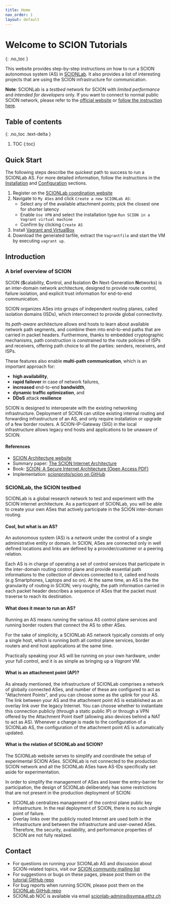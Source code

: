 ```yaml
---
title: Home
nav_order: 1
layout: default
---
```


# Welcome to SCION Tutorials
{: .no_toc }

This website provides step-by-step instructions on how to run a SCION autonomous system (AS) in [SCIONLab](https://www.scionlab.org).
It also provides a list of interesting projects that are using the SCION infrastructure for communication.

**Note**: SCIONLab is a *testbed* network for SCION with *limited performance* and *intended for developers* only. If you want to 
connect to normal public SCION network, please refer to the [official website](https://scion.org) or [follow the instruction here](https://docs.scion.org). 


## Table of contents
{: .no_toc .text-delta }

1. TOC
{:toc}

## Quick Start

The following steps describe the quickest path to success to run a SCIONLab AS.
For more detailed information, follow the instructions in the [Installation](content/install/) and
[Configuration](content/config/create_as.html) sections.

1. Register on the [SCIONLab coordination website](https://www.scionlab.org)
2. Navigate to `My ASes` and click `Create a new SCIONLab AS`:
    * Select any of the available attachment points; pick the closest one for shorter latency
    * Enable `Use VPN` and select the installation type `Run SCION in a Vagrant virtual machine`
    * Confirm by clicking `Create AS`
3. Install [Vagrant and VirtualBox](content/install/vm.html)
4. Download the generated tarfile, extract the `Vagrantfile` and start the VM by executing `vagrant up`.



## Introduction

### A brief overview of SCION
SCION (**S**calability, **C**ontrol, and **I**solation **O**n Next-Generation **N**etworks) is an inter-domain network architecture, designed to provide route control, failure isolation, and explicit trust information for end-to-end communication.

SCION organizes ASes into groups of independent routing planes, called isolation domains (ISDs), which interconnect to provide global connectivity.

Its *path-aware* architecture allows end hosts to learn about available network path segments, and combine them into end-to-end paths that are carried in packet headers. Furthermore, thanks to embedded cryptographic mechanisms, path construction is constrained to the route policies of ISPs and receivers, offering path choice to all the parties: senders, receivers, and ISPs.

These features also enable **multi-path communication**, which is an important approach for:

- **high availability**,
- **rapid failover** in case of network failures,
- **increased** end-to-end **bandwidth**,
- **dynamic traffic optimization**, and
- **DDoS** attack **resilience**

SCION is designed to interoperate with the existing networking infrastructure. Deployment of SCION can utilize existing internal routing and forwarding infrastructure of an AS, and only require installation or upgrade of a few border routers. A SCION-IP-Gateway (SIG) in the local infrastructure allows legacy end hosts and applications to be unaware of SCION.

#### References

* [SCION Architecture website](https://www.scion-architecture.net)
* Summary paper: [The SCION Internet Architecture](https://www.scion-architecture.net/pdf/2017-SCION-CACM.pdf)
* Book: [SCION: A Secure Internet Architecture (Open Access PDF)](https://www.scion-architecture.net/pdf/SCION-book.pdf)
* Implementation: [scionproto/scion on GitHub](https://github.com/scionproto/scion)

### SCIONLab, the SCION testbed
SCIONLab is a global research network to test and experiment with the SCION internet architecture. As a participant of SCIONLab, you will be able to create your own ASes that actively participate in the SCION inter-domain routing.

#### Cool, but what is an AS?
An autonomous system (AS) is a _network_ under the control of a single administrative entity or domain.
In SCION, ASes are connected only in well defined locations and links are defined by a provider/customer or a peering relation.

Each AS is in charge of operating a set of control services that participate in the inter-domain routing control plane and provide essential path informations to the collection of devices connected to it, called end hosts (e.g Smartphones, Laptops and so on).
At the same time, an AS is the the granularity of routing in SCION; very roughly, the path information carried in each packet header describes a sequence of ASes that the packet must traverse to reach its destination.


#### What does it mean to run an AS?
Running an AS means running the various AS control plane services and running border routers that connect the AS to other ASes.

For the sake of simplicity, a SCIONLab AS network typically consists of only a single host, which is running both all control plane services, border routers and end host applications at the same time.

Practically speaking your AS will be running on your own hardware, under your full control, and it is as simple as bringing up a *Vagrant* VM.

#### What is an attachment point (AP)?
As already mentioned, the infrastructure of SCIONLab comprises a network of globally connected ASes, and number of these are configured to act as "Attachment Points", and you can choose some as the uplink for your AS. The link between your AS and the attachment point AS is established as an overlay link over the legacy Internet. You can choose whether to instantiate this connection publicly (through a static public IP) or through a VPN offered by the Attachment Point itself (allowing also devices behind a NAT to act as AS).
Whenever a change is made to the configuration of a SCIONLab AS, the configuration of the attachment point AS is automatically updated.


#### What is the relation of SCIONLab and SCION?
The SCIONLab website serves to simplify and coordinate the setup of experimental SCION ASes.
SCIONLab is not connected to the production SCION network and all the SCIONLab ASes have AS-IDs specifically set aside for experimentation.

In order to simplify the management of ASes and lower the entry-barrier for participation, the design of SCIONLab deliberately has some restrictions that are not present in the production deployment of SCION:

- SCIONLab centralizes management of the control plane public key infrastructure. In the real deployment of SCION, there is no such single point of failure.
- Overlay links over the publicly routed Internet are used both in the infrastructure and between the infrastructure and user-owned ASes. Therefore, the security, availability, and performance properties of SCION are not fully realized.


## Contact

* For questions on running your SCIONLab AS and discussion about SCION-related topics, visit our [SCION community mailing list](https://lists.inf.ethz.ch/mailman/listinfo/scion)
* For suggestions or bugs on these pages, please post them on the [tutorial GitHub repo](https://github.com/netsec-ethz/scion-tutorials)
* For bug reports when running SCION, please post them on the [SCIONLab GitHub repo](https://github.com/netsec-ethz/scionlab)
* SCIONLab NOC is available via email <scionlab-admins@sympa.ethz.ch>
